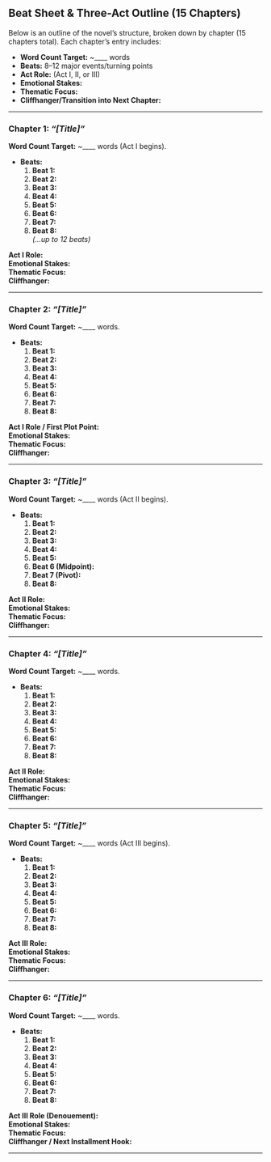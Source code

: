 ## Beat Sheet & Three-Act Outline (15 Chapters)

Below is an outline of the novel’s structure, broken down by chapter (15 chapters total). Each chapter’s entry includes:

- **Word Count Target:** \~____ words  
- **Beats:** 8–12 major events/turning points  
- **Act Role:** (Act I, II, or III)  
- **Emotional Stakes:**  
- **Thematic Focus:**  
- **Cliffhanger/Transition into Next Chapter:**

---

### Chapter 1: *“[Title]”*

**Word Count Target:** \~____ words (Act I begins).

* **Beats:**
  1. **Beat 1:**  
  2. **Beat 2:**  
  3. **Beat 3:**  
  4. **Beat 4:**  
  5. **Beat 5:**  
  6. **Beat 6:**  
  7. **Beat 7:**  
  8. **Beat 8:**  
  *(…up to 12 beats)*

**Act I Role:**  
**Emotional Stakes:**  
**Thematic Focus:**  
**Cliffhanger:**  

---

### Chapter 2: *“[Title]”*

**Word Count Target:** \~____ words.

* **Beats:**
  1. **Beat 1:**  
  2. **Beat 2:**  
  3. **Beat 3:**  
  4. **Beat 4:**  
  5. **Beat 5:**  
  6. **Beat 6:**  
  7. **Beat 7:**  
  8. **Beat 8:**  

**Act I Role / First Plot Point:**  
**Emotional Stakes:**  
**Thematic Focus:**  
**Cliffhanger:**  

---

### Chapter 3: *“[Title]”*

**Word Count Target:** \~____ words (Act II begins).

* **Beats:**
  1. **Beat 1:**  
  2. **Beat 2:**  
  3. **Beat 3:**  
  4. **Beat 4:**  
  5. **Beat 5:**  
  6. **Beat 6 (Midpoint):**  
  7. **Beat 7 (Pivot):**  
  8. **Beat 8:**  

**Act II Role:**  
**Emotional Stakes:**  
**Thematic Focus:**  
**Cliffhanger:**  

---

### Chapter 4: *“[Title]”*

**Word Count Target:** \~____ words.

* **Beats:**
  1. **Beat 1:**  
  2. **Beat 2:**  
  3. **Beat 3:**  
  4. **Beat 4:**  
  5. **Beat 5:**  
  6. **Beat 6:**  
  7. **Beat 7:**  
  8. **Beat 8:**  

**Act II Role:**  
**Emotional Stakes:**  
**Thematic Focus:**  
**Cliffhanger:**  

---

### Chapter 5: *“[Title]”*

**Word Count Target:** \~____ words (Act III begins).

* **Beats:**
  1. **Beat 1:**  
  2. **Beat 2:**  
  3. **Beat 3:**  
  4. **Beat 4:**  
  5. **Beat 5:**  
  6. **Beat 6:**  
  7. **Beat 7:**  
  8. **Beat 8:**  

**Act III Role:**  
**Emotional Stakes:**  
**Thematic Focus:**  
**Cliffhanger:**  

---

### Chapter 6: *“[Title]”*

**Word Count Target:** \~____ words.

* **Beats:**
  1. **Beat 1:**  
  2. **Beat 2:**  
  3. **Beat 3:**  
  4. **Beat 4:**  
  5. **Beat 5:**  
  6. **Beat 6:**  
  7. **Beat 7:**  
  8. **Beat 8:**  

**Act III Role (Denouement):**  
**Emotional Stakes:**  
**Thematic Focus:**  
**Cliffhanger / Next Installment Hook:**  

---

